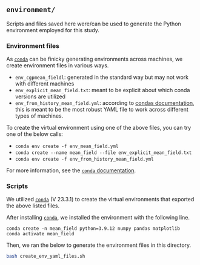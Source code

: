 ## `environment/`

Scripts and files saved here were/can be used to generate the Python environment employed for this study.

### Environment files
As [`conda`](https://docs.conda.io/projects/conda/en/latest/index.html) can be finicky generating environments across machines, we create environment files in various ways.
- `env_cgpmean_fieldl`: generated in the standard way but may not work with different machines
- `env_explicit_mean_field.txt`: meant to be explicit about which conda versions are utilized
- `env_from_history_mean_field.yml`: according to [condas documentation](https://docs.conda.io/projects/conda/en/latest/user-guide/tasks/manage-environments.html#exporting-an-environment-file-across-platforms), this is meant to be the most robust YAML file to work across different types of machines.

To create the virtual environment using one of the above files, you can try one of the below calls:
- `conda env create -f env_mean_field.yml`
- `conda create --name mean_field --file env_explicit_mean_field.txt`
- `conda env create -f env_from_history_mean_field.yml`

For more information, see the [`conda` documentation](https://docs.conda.io/projects/conda/en/latest/user-guide/tasks/manage-environments.html#creating-an-environment-from-an-environment-yml-file).


### Scripts
We utilized [`conda`](https://docs.conda.io/projects/conda/en/latest/index.html) (V 23.3.1) to create the virtual environments that exported the above listed files.

After installing [`conda`](https://docs.conda.io/projects/conda/en/latest/index.html), we installed the environment with the following line.
```shell
conda create -n mean_field python=3.9.12 numpy pandas matplotlib
conda activate mean_field
```

Then, we ran the below to generate the environment files in this directory.
```sh
bash create_env_yaml_files.sh
```

